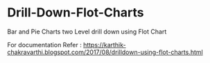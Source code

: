 # Drill-Down-Flot-Charts
Bar and Pie Charts two Level drill down using Flot Chart

 For documentation Refer : https://karthik-chakravarthi.blogspot.com/2017/08/drilldown-using-flot-charts.html
